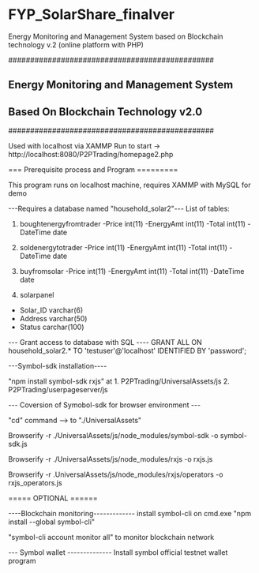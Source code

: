 # FYP_SolarShare_finalver
Energy Monitoring and Management System based on Blockchain technology v.2 (online platform with PHP)

###############################################
##  Energy Monitoring and Management System  ##
##  Based On Blockchain Technology v2.0      ##
###############################################

Used with localhost via XAMMP
Run to start -> http://localhost:8080/P2PTrading/homepage2.php


=== Prerequisite process and Program =========

This program runs on localhost machine,
requires XAMMP with MySQL for demo

---Requires a database named "household_solar2"---
List of tables:

1. boughtenergyfromtrader
-Price int(11)
-EnergyAmt int(11)
-Total int(11)
-DateTime date

2. soldenergytotrader
-Price int(11)
-EnergyAmt int(11)
-Total int(11)
-DateTime date

3. buyfromsolar
-Price int(11)
-EnergyAmt int(11)
-Total int(11)
-DateTime date

4. solarpanel
- Solar_ID varchar(6)
- Address varchar(50)
- Status carchar(100)


--- Grant access to database with SQL ----
GRANT ALL ON household_solar2.* TO 'testuser'@'localhost' IDENTIFIED BY 'password';

---Symbol-sdk installation----

"npm install symbol-sdk rxjs" at 1. P2PTrading/UniversalAssets/js
2. P2PTrading/userpageserver/js

--- Coversion of Symobol-sdk for browser environment ---

"cd" command --> to "./UniversalAssets"

Browserify -r ./UniversalAssets/js/node_modules/symbol-sdk -o symbol-sdk.js

Browserify -r ./UniversalAssets/js/node_modules/rxjs -o rxjs.js

Browserify -r .UniversalAssets/js/node_modules/rxjs/operators -o rxjs_operators.js


===== OPTIONAL ======

----Blockchain monitoring-------------
install symbol-cli on cmd.exe
"npm install --global symbol-cli"

"symbol-cli account monitor all" to monitor 
blockchain network

--- Symbol wallet --------------
Install symbol official testnet wallet program
